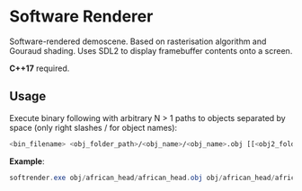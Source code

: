# Software Renderer
Software-rendered demoscene. Based on rasterisation algorithm and Gouraud shading.
Uses SDL2 to display framebuffer contents onto a screen.

**C++17** required.

## Usage
Execute binary following with arbitrary N > 1 paths to objects separated by space (only right slashes / for object names):

```Bash
<bin_filename> <obj_folder_path>/<obj_name>/<obj_name>.obj [[<obj2_folder_path>/<obj2_name>/<obj2_name>.obj] ...]
```

**Example**:

```Powershell
softrender.exe obj/african_head/african_head.obj obj/african_head/african_head_eye_inner.obj obj/african_head/african_head_eye_outer.obj
```
